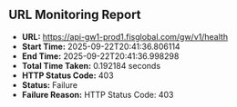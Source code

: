 ## URL Monitoring Report

- **URL:** https://api-gw1-prod1.fisglobal.com/gw/v1/health
- **Start Time:** 2025-09-22T20:41:36.806114
- **End Time:** 2025-09-22T20:41:36.998298
- **Total Time Taken:** 0.192184 seconds
- **HTTP Status Code:** 403
- **Status:** Failure
- **Failure Reason:** HTTP Status Code: 403

